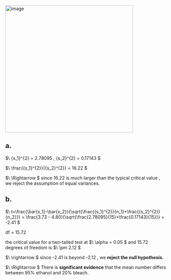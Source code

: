 <img width="400" alt="image" src="https://i.imgur.com/Mj6I6t0.jpeg" />  

## a.

$\ {s_1}^{2} = 2.78095 , {s_2}^{2} = 0.17143 \$

$\ \frac{{s_1}^{2}}{{s_2}^{2}} = 16.22 \$

$\ \Rightarrow \$
since 16.22 is much larger than the typical critical value , we reject the assumption of equal variances.


## b.

$\ t=\frac{\bar{x_1}-\bar{x_2}}{\sqrt{\frac{{s_1}^{2}}{n_1}+\frac{{s_2}^{2}}{n_2}}} = \frac{3.73 - 4.80}{\sqrt{\frac{2.78095}{15}+\frac{0.17143}{15}}} = -2.41 \$

df = 15.72

the critical value for a two-tailed test at 
$\ \alpha = 0.05 \$
and 15.72 degrees of freedom is 
$\ \pm 2.12 \$

$\ \rightarrow \$
since -2.41 is beyond -2.12 , we 
**reject the null hypothesis.**

$\ \Rightarrow \$
There is
**significant evidence**
that the mean number differs between 95% ethanol and 20% bleach.
